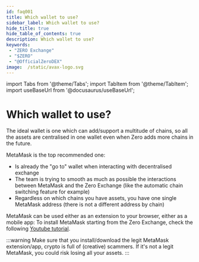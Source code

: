 ```yaml
---
id: faq001
title: Which wallet to use?
sidebar_label: Which wallet to use?
hide_title: true
hide_table_of_contents: true
description: Which wallet to use?
keywords:
 - "ZERO Exchange"
 - "$ZERO"
 - "@OfficialZeroDEX"
image:  /static/avax-logo.svg
---
```


import Tabs from '@theme/Tabs';
import TabItem from '@theme/TabItem';
import useBaseUrl from '@docusaurus/useBaseUrl';

# Which wallet to use?

The ideal wallet is one which can add/support a multitude of chains, so all the assets are centralised in one wallet even when Zero adds more chains in the future.

MetaMask is the top recommended one:
* Is already the "go to" wallet when interacting with decentralised exchange
* The team is trying to smooth as much as possible the interactions between MetaMask and the Zero Exchange (like the automatic chain switching feature for example)
* Regardless on which chains you have assets, you have one single MetaMask address (there is not a different address by chain)

MetaMask can be used either as an extension to your browser, either as a mobile app:
To install MetaMask starting from the Zero Exchange, check the following [Youtube tutorial](https://www.youtube.com/watch?v=UABV0xzYAEg).

:::warning Make sure that you install/download the legit MetaMask extension/app, crypto is full of (creative) scammers.  If it's not a legit MetaMask, you could risk losing all your assets.
:::
